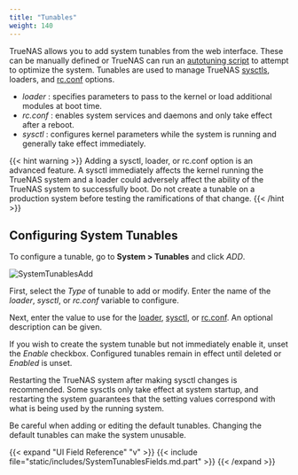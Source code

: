 ```yaml
---
title: "Tunables"
weight: 140
---
```


TrueNAS allows you to add system tunables from the web interface.
These can be manually defined or TrueNAS can run an [autotuning script](/CORE/System/systemsettings/#autotuning) to attempt to optimize the system.
Tunables are used to manage TrueNAS [sysctls](https://www.freebsd.org/cgi/man.cgi?query=sysctl), loaders, and [rc.conf](https://www.freebsd.org/cgi/man.cgi?query=rc.conf) options.

* *loader* : specifies parameters to pass to the kernel or load additional modules at boot time.
* *rc.conf* : enables system services and daemons and only take effect after a reboot.
* *sysctl* : configures kernel parameters while the system is running and generally take effect immediately.

{{< hint warning >}}
Adding a sysctl, loader, or <file>rc.conf</file> option is an advanced feature.
A sysctl immediately affects the kernel running the TrueNAS system and a loader could adversely affect the ability of the TrueNAS system to successfully boot.
Do not create a tunable on a production system before testing the ramifications of that change.
{{< /hint >}}

## Configuring System Tunables

To configure a tunable, go to **System > Tunables** and click *ADD*.

![SystemTunablesAdd](/images/CORE/12.0/SystemTunablesAdd.png "Adding a Tunable")

First, select the *Type* of tunable to add or modify.
Enter the name of the *loader*, *sysctl*, or *rc.conf* variable to configure.

Next, enter the value to use for the [loader](https://www.freebsd.org/doc/en_US.ISO8859-1/books/handbook/boot-introduction.html#boot-loader-commands), [sysctl](https://www.freebsd.org/doc/en_US.ISO8859-1/books/handbook/configtuning-sysctl.html), or [rc.conf](https://www.freebsd.org/doc/en_US.ISO8859-1/books/handbook/config-tuning.html).
An optional description can be given.

If you wish to create the system tunable but not immediately enable it, unset the *Enable* checkbox.
Configured tunables remain in effect until deleted or *Enabled* is unset.

Restarting the TrueNAS system after making sysctl changes is recommended.
Some sysctls only take effect at system startup, and restarting the system guarantees that the setting values correspond with what is being used by the running system.

Be careful when adding or editing the default tunables.
Changing the default tunables can make the system unusable.

{{< expand "UI Field Reference" "v" >}}
{{< include file="static/includes/SystemTunablesFields.md.part" >}}
{{< /expand >}}